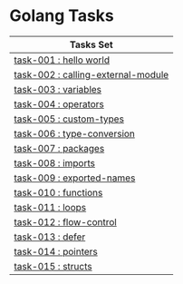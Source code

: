 # Golang Tasks


| Tasks Set                                                              |
|------------------------------------------------------------------------|
| [task-001 : hello world](task-001-hello-world)                         |
| [task-002 : calling-external-module](task-002-calling-external-module) |
| [task-003 : variables](task-003-variables)                             |
| [task-004 : operators](task-004-operators)                             |
| [task-005 : custom-types](task-005-custom-types)                       |
| [task-006 : type-conversion](task-006-type-conversion)                 |
| [task-007 : packages](task-007-packages)                               |
| [task-008 : imports](task-008-imports)                                 |
| [task-009 : exported-names](task-009-exported-names)                   |
| [task-010 : functions](task-010-functions)                             |
| [task-011 : loops](task-011-loops)                                     |
| [task-012 : flow-control](task-012-flow-control)                       |
| [task-013 : defer](task-013-defer)                                     |
| [task-014 : pointers](task-014-pointers)                               |
| [task-015 : structs](task-015-structs)                                 |